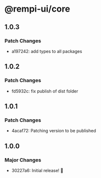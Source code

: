 # @rempi-ui/core

## 1.0.3

### Patch Changes

- a197242: add types to all packages

## 1.0.2

### Patch Changes

- fd5932c: fix publish of dist folder

## 1.0.1

### Patch Changes

- 4acaf72: Patching version to be published

## 1.0.0

### Major Changes

- 30227a6: Initial release! 🎉
